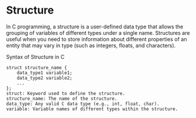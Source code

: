 # Structure
In C programming, a structure is a user-defined data type that allows the grouping of variables of different types 
under a single name. Structures are useful when you need to store information about different properties of an 
entity that may vary in type (such as integers, floats, and characters).

Syntax of Structure in C
```
struct structure_name {
    data_type1 variable1;
    data_type2 variable2;
    ...
};
struct: Keyword used to define the structure.
structure_name: The name of the structure.
data_type: Any valid C data type (e.g., int, float, char).
variable: Variable names of different types within the structure.
```